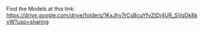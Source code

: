 Find the Models at this link: https://drive.google.com/drive/folders/1KxJhv7rCsBcuYfvZtDj4UR_SVqDk8kxW?usp=sharing
